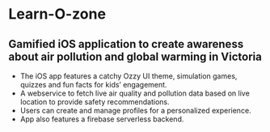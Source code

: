 # Learn-O-zone

## Gamified iOS application to create awareness about air pollution and global warming in Victoria

- The iOS app features a catchy Ozzy UI theme, simulation games, quizzes and fun facts for kids’ engagement.
- A webservice to fetch live air quality and pollution data based on live location to provide safety recommendations.
- Users can create and manage profiles for a personalized experience.
- App also features a firebase serverless backend. 
